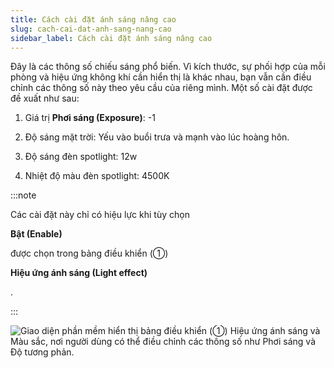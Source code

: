 ```yaml
---
title: Cách cài đặt ánh sáng nâng cao
slug: cach-cai-dat-anh-sang-nang-cao
sidebar_label: Cách cài đặt ánh sáng nâng cao
---
```


Đây là các thông số chiếu sáng phổ biến. Vì kích thước, sự phối hợp của mỗi phòng và hiệu ứng không khí cần hiển thị là khác nhau, bạn vẫn cần điều chỉnh các thông số này theo yêu cầu của riêng mình. Một số cài đặt được đề xuất như sau:

1. Giá trị **Phơi sáng (Exposure)**: -1

2. Độ sáng mặt trời: Yếu vào buổi trưa và mạnh vào lúc hoàng hôn.

3. Độ sáng đèn spotlight: 12w

4. Nhiệt độ màu đèn spotlight: 4500K

:::note

Các cài đặt này chỉ có hiệu lực khi tùy chọn 

**Bật (Enable)**

 được chọn trong bảng điều khiển (①) 

**Hiệu ứng ánh sáng (Light effect)**

.

:::

![Giao diện phần mềm hiển thị bảng điều khiển (①) Hiệu ứng ánh sáng và Màu sắc, nơi người dùng có thể điều chỉnh các thông số như Phơi sáng và Độ tương phản.](https://storage.googleapis.com/jegavn_kb/images/dc9e7f6c-9f5e-44a0-a81f-4584eff261d3.png)